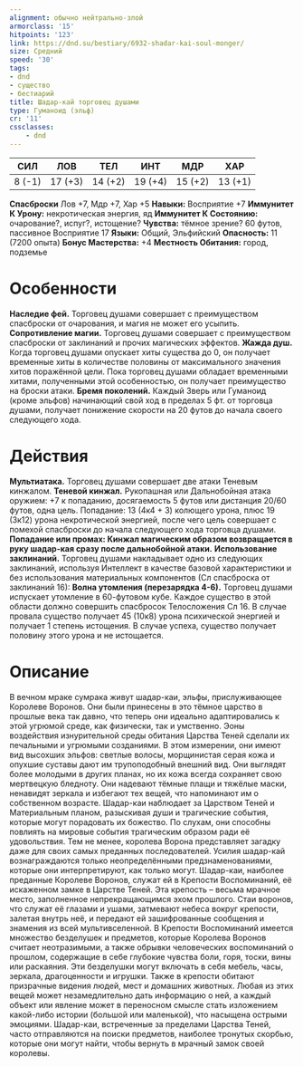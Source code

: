 ```yaml
---
alignment: обычно нейтрально-злой
armorclass: '15'
hitpoints: '123'
link: https://dnd.su/bestiary/6932-shadar-kai-soul-monger/
size: Средний
speed: '30'
tags:
- dnd
- существо
- бестиарий
title: Шадар-кай торговец душами
type: Гуманоид (эльф)
cr: '11'
cssclasses:
    - dnd
---
```



| СИЛ | ЛОВ | ТЕЛ | ИНТ | МДР | ХАР |
|---|---|---|---|---|---|
| 8 (-1) | 17 (+3) | 14 (+2) | 19 (+4) | 15 (+2) | 13 (+1) |
**Спасброски** Лов +7, Мдр +7, Хар +5
**Навыки:** Восприятие +7
**Иммунитет К Урону:** некротическая энергия, яд
**Иммунитет К Состоянию:** очарование?, испуг?, истощение?
**Чувства:** тёмное зрение? 60 футов, пассивное Восприятие 17
**Языки:** Общий, Эльфийский
**Опасность:** 11 (7200 опыта)
**Бонус Мастерства:** +4
**Местность Обитания:** город, подземье


# Особенности
**Наследие фей.** Торговец душами совершает с преимуществом спасброски от очарования, и магия не может его усыпить.
**Сопротивление магии.** Торговец душами совершает с преимуществом спасброски от заклинаний и прочих магических эффектов.
**Жажда душ.** Когда торговец душами опускает хиты существа до 0, он получает временные хиты в количестве половины от максимального значения хитов поражённой цели. Пока торговец душами обладает временными хитами, полученными этой особенностью, он получает преимущество на броски атаки.
**Бремя поколений.** Каждый Зверь или Гуманоид (кроме эльфов) начинающий свой ход в пределах 5 фт. от торговца душами, получает понижение скорости на 20 футов до начала своего следующего хода.


# Действия
**Мультиатака.** Торговец душами совершает две атаки Теневым кинжалом.
**Теневой кинжал.** Рукопашная или Дальнобойная атака оружием: +7 к попаданию, досягаемость 5 футов или дистанция 20/60 футов, одна цель. Попадание: 13 (4к4 + 3) колющего урона, плюс 19 (3к12) урона некротической энергией, после чего цель совершает с помехой спасброски до начала следующего хода торговца душами.
**Попадание или промах: Кинжал магическим образом возвращается в руку шадар-кая сразу после дальнобойной атаки.** 
**Использование заклинаний.** Торговец душами накладывает одно из следующих заклинаний, используя Интеллект в качестве базовой характеристики и без использования материальных компонентов (Сл спасброска от заклинаний 16):
**Волна утомления (перезарядка 4-6).** Торговец душами испускает утомление в 60-футовом кубе. Каждое существо в этой области должно совершить спасбросок Телосложения Сл 16. В случае провала существо получает 45 (10к8) урона психической энергией и получает 1 степень истощения. В случае успеха, существо получает половину этого урона и не истощается.


# Описание
 В вечном мраке сумрака живут шадар-каи, эльфы, прислуживающее Королеве Воронов. Они были принесены в это тёмное царство в прошлые века так давно, что теперь они идеально адаптировались к этой угрюмой среде, как физически, так и умственно. Эоны воздействия изнурительной среды обитания Царства Теней сделали их печальными и угрюмыми созданиями. В этом измерении, они имеют вид высохших эльфов: светлые волосы, морщинистая серая кожа и опухшие суставы дают им трупоподобный внешний вид. Они выглядят более молодыми в других планах, но их кожа всегда сохраняет свою мертвецкую бледноту. Они надевают тёмные плащи и тяжёлые маски, ненавидят зеркала и избегают тех вещей, что напоминают им о собственном возрасте. Шадар-каи наблюдает за Царством Теней и Материальным планом, разыскивая души и трагические события, которые могут порадовать их божество. По слухам, они способны повлиять на мировые события трагическим образом ради её удовольствия. Тем не менее, королева Ворона представляет загадку даже для своих самых преданных последователей. Усилия шадар-кай вознаграждаются только неопределёнными предзнаменованиями, которые они интерпретируют, как только могут. Шадар-каи, наиболее преданные Королеве Воронов, служат ей в Крепости Воспоминаний, её искаженном замке в Царстве Теней. Эта крепость – весьма мрачное место, заполненное непрекращающимся эхом прошлого. Стаи воронов, что служат её глазами и ушами, затмевают небеса вокруг крепости, залетая внутрь неё, и передают ей зашифрованные сообщения и знамения из всей мультивселенной. В Крепости Воспоминаний имеется множество безделушек и предметов, которые Королева Воронов считает неотразимыми, а также обрывки человеческих воспоминаний о прошлом, содержащие в себе глубокие чувства боли, горя, тоски, вины или раскаяния. Эти безделушки могут включать в себя мебель, часы, зеркала, драгоценности и игрушки. Также в крепости обитают призрачные видения людей, мест и домашних животных. Любая из этих вещей может незамедлительно дать информацию о ней, а каждый объект или явление может в переносном смысле стать изложением какой-либо истории (большой или маленькой), что насыщена острыми эмоциями. Шадар-каи, встреченные за пределами Царства Теней, часто отправляются на поиски предметов, наиболее тронутых скорбью, которые они могут найти, чтобы вернуть в мрачный замок своей королевы.